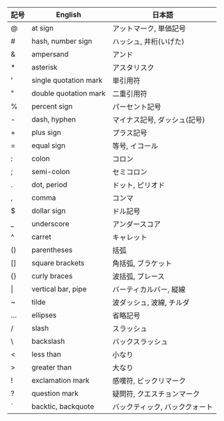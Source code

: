 <table>
   <thead>
      <tr>
         <th>記号</th>
         <th>English</th>
         <th>日本語</th>
      </tr>
   </thead>
   <tbody>
      <tr>
         <td>@</td>
         <td>at sign</td>
         <td>アットマーク, 単価記号</td>
      </tr>
      <tr>
         <td>#</td>
         <td>hash, number sign</td>
         <td>ハッシュ, 井桁(いげた)</td>
      </tr>
      <tr>
         <td>&amp;</td>
         <td>ampersand</td>
         <td>アンド</td>
      </tr>
      <tr>
         <td>*</td>
         <td>asterisk</td>
         <td>アスタリスク</td>
      </tr>
      <tr>
         <td>&#39;</td>
         <td>single quotation mark</td>
         <td>単引用符</td>
      </tr>
      <tr>
         <td>"</td>
         <td>double quotation mark</td>
         <td>二重引用符</td>
      </tr>
      <tr>
         <td>%</td>
         <td>percent sign</td>
         <td>パーセント記号</td>
      </tr>
      <tr>
         <td>-</td>
         <td>dash, hyphen</td>
         <td>マイナス記号, ダッシュ(記号)</td>
      </tr>
      <tr>
         <td>+</td>
         <td>plus sign</td>
         <td>プラス記号</td>
      </tr>
      <tr>
         <td>=</td>
         <td>equal sign</td>
         <td>等号, イコール</td>
      </tr>
      <tr>
         <td>:</td>
         <td>colon</td>
         <td>コロン</td>
      </tr>
      <tr>
         <td>;</td>
         <td>semi-colon</td>
         <td>セミコロン</td>
      </tr>
      <tr>
         <td>.</td>
         <td>dot, period</td>
         <td>ドット, ピリオド</td>
      </tr>
      <tr>
         <td>,</td>
         <td>comma</td>
         <td>コンマ</td>
      </tr>
      <tr>
         <td>$</td>
         <td>dollar sign</td>
         <td>ドル記号</td>
      </tr>
      <tr>
         <td>_</td>
         <td>underscore</td>
         <td>アンダースコア</td>
      </tr>
      <tr>
         <td>^</td>
         <td>carret</td>
         <td>キャレット</td>
      </tr>
      <tr>
         <td>()</td>
         <td>parentheses</td>
         <td>括弧</td>
      </tr>
      <tr>
         <td>[]</td>
         <td>square brackets</td>
         <td>角括弧, ブラケット</td>
      </tr>
      <tr>
         <td>{}</td>
         <td>curly braces</td>
         <td>波括弧, ブレース</td>
      </tr>
      <tr>
         <td>|</td>
         <td>vertical bar, pipe</td>
         <td>バーティカルバー, 縦線</td>
      </tr>
      <tr>
         <td>~</td>
         <td>tilde</td>
         <td>波ダッシュ, 波線, チルダ</td>
      </tr>
      <tr>
         <td>…</td>
         <td>ellipses</td>
         <td>省略記号</td>
      </tr>
      <tr>
         <td>/</td>
         <td>slash</td>
         <td>スラッシュ</td>
      </tr>
      <tr>
         <td>\</td>
         <td>backslash</td>
         <td>バックスラッシュ</td>
      </tr>
      <tr>
         <td>&lt;</td>
         <td>less than</td>
         <td>小なり</td>
      </tr>
      <tr>
         <td>&gt;</td>
         <td>greater than</td>
         <td>大なり</td>
      </tr>
      <tr>
         <td>!</td>
         <td>exclamation mark</td>
         <td>感嘆符, ビックリマーク</td>
      </tr>
      <tr>
         <td>?</td>
         <td>question mark</td>
         <td>疑問符, クエスチョンマーク</td>
      </tr>
      <tr>
         <td>`</td>
         <td>backtic, backquote</td>
         <td>バックティック, バッククォート</td>
      </tr>
   </tbody>
</table>
